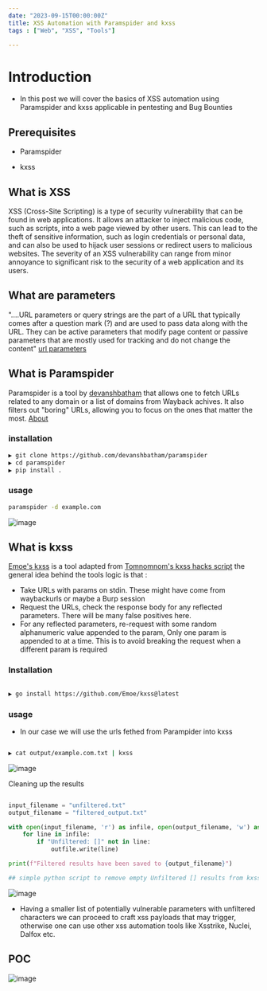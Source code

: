 ```yaml
---
date: "2023-09-15T00:00:00Z"
title: XSS Automation with Paramspider and kxss
tags : ["Web", "XSS", "Tools"]

---
```


# Introduction 

- In this post we will cover the basics of XSS automation using Paramspider and  kxss applicable in pentesting and Bug Bounties


## Prerequisites

- Paramspider

- kxss 



## What is XSS 

XSS (Cross-Site Scripting) is a type of security vulnerability that can be found in web 
applications. It allows an attacker to inject malicious code, such as scripts, into a web page viewed by other users. This can lead to the theft of sensitive information, such as login credentials or personal data, and can also be used to hijack user sessions or redirect users to malicious websites. The severity of an XSS vulnerability can range from minor annoyance to significant risk to the security of a web application and its users.

## What are parameters 

"....URL parameters or query strings are the part of a URL that typically comes after a question mark (?) and are used to pass data along with the URL. They can be active parameters that modify page content or passive parameters that are mostly used for tracking and do not change the content" [url parameters](https://ahrefs.com/blog/url-parameters/#:~:text=URL%20parameters%20or%20query%20strings,do%20not%20change%20the%20content.)


## What is Paramspider

Paramspider is a tool by [devanshbatham](https://github.com/devanshbatham) that allows one to fetch URLs related to any domain or a list of domains from Wayback achives. It also filters out "boring" URLs, allowing you to focus on the ones that matter the most. [About](https://github.com/devanshbatham/ParamSpider)

### installation 

```bash 
▶ git clone https://github.com/devanshbatham/paramspider
▶ cd paramspider
▶ pip install .
```

### usage 

```bash 
paramspider -d example.com
```
![image](https://github.com/k0imet/k0imet.github.io/assets/60982828/fefa7df4-fe02-4f34-a2cc-4a4f14a5d479)


## What is kxss

[Emoe's kxss](https://github.com/Emoe/kxss) is a tool adapted from [Tomnomnom's kxss hacks script](https://github.com/tomnomnom/hacks/tree/master/kxss) the general idea behind the tools logic is that : 

- Take URLs with params on stdin. These might have come from waybackurls or maybe a Burp session
- Request the URLs, check the response body for any reflected parameters. There will be many false positives here.
- For any reflected parameters, re-request with some random alphanumeric value appended to the param, Only one param is appended to at a time. This is to avoid breaking the request when a different param is required


### Installation 

```bash 

▶ go install https://github.com/Emoe/kxss@latest
```

### usage

- In our case we will use the urls fethed from Parampider into kxss

```bash 

▶ cat output/example.com.txt | kxss
```

![image](https://github.com/k0imet/k0imet.github.io/assets/60982828/77998027-b9f9-4eaf-a9ad-ebb66ccf9d10)



Cleaning up the results

```python 

input_filename = "unfiltered.txt"
output_filename = "filtered_output.txt"

with open(input_filename, 'r') as infile, open(output_filename, 'w') as outfile:
    for line in infile:
        if "Unfiltered: []" not in line:
            outfile.write(line)

print(f"Filtered results have been saved to {output_filename}")

## simple python script to remove empty Unfiltered [] results from kxss output
```

![image](https://github.com/k0imet/k0imet.github.io/assets/60982828/b51746c9-86e8-476f-abf1-fb5712a62778)



- Having a smaller list of potentially vulnerable parameters with unfiltered characters we can proceed to craft xss payloads that may trigger, 
otherwise one can use other xss automation tools like Xsstrike, Nuclei, Dalfox etc. 


## POC 

![image](https://github.com/k0imet/k0imet.github.io/assets/60982828/158ac929-c2c1-4b46-859f-a0c6006e4e9e)

